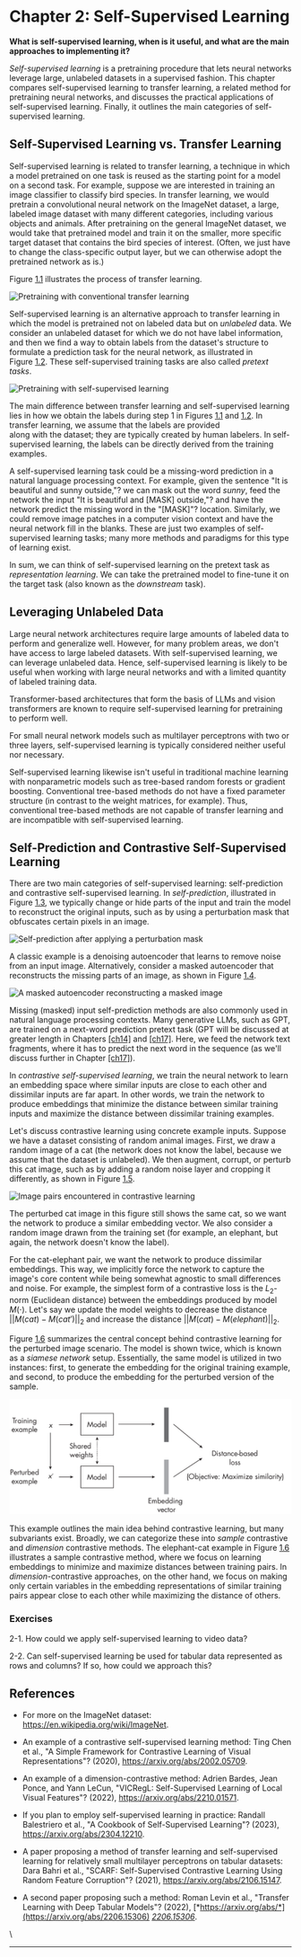 







# Chapter 2: Self-Supervised Learning [](#chapter-2-self-supervised-learning)



**What is self-supervised learning, when is it useful, and what are the
main approaches to implementing it?**

*Self-supervised learning* is a pretraining procedure that lets neural
networks leverage large, unlabeled datasets in a supervised fashion.
This chapter compares self-supervised learning to transfer learning, a
related method for pretraining neural networks, and discusses the
practical applications of self-supervised learning. Finally, it outlines
the main categories of self-supervised learning.

## Self-Supervised Learning vs. Transfer Learning [](#self-supervised-learning-vs-transfer-learning) 

Self-supervised learning is related to transfer learning, a technique in
which a model pretrained on one task is reused as the starting point for
a model on a second task. For example, suppose we are interested in
training an image classifier to classify bird species. In transfer
learning, we would pretrain a convolutional neural network on the
ImageNet dataset, a large, labeled image dataset with many different
categories, including various objects and animals. After pretraining on
the general ImageNet dataset, we would take that pretrained model and
train it on the smaller, more specific target dataset that contains the
bird species of interest. (Often, we just have to change the
class-specific output layer, but we can otherwise adopt the pretrained
network as is.)

Figure [1.1](#fig-ch02-fig01) illustrates the process of transfer learning.

<a name="fig-ch02-fig01"></a>

![Pretraining with conventional transfer
learning](../images/ch02-fig01.png)

Self-supervised learning is an alternative approach to transfer learning
in which the model is pretrained not on labeled data but on *unlabeled*
data. We consider an unlabeled dataset for which we do not have label
information, and then we find a way to obtain labels from the
dataset's structure to formulate a prediction task for the neural
network, as illustrated in
Figure [1.2](#fig-ch02-fig02). These self-supervised training tasks are also
called *pretext tasks*.

<a name="fig-ch02-fig02"></a>

![Pretraining with self-supervised
learning](../images/ch02-fig02.png)

The main difference between transfer learning and self-supervised
learning lies in how we obtain the labels during step 1 in
Figures [1.1](#fig-ch02-fig01)
and [1.2](#fig-ch02-fig02). In transfer learning, we assume that the labels
are provided along with the dataset; they are typically created
by human labelers. In self-supervised learning, the labels can be
directly derived from the training examples.

A self-supervised learning task could be a missing-word prediction in a
natural language processing context. For example, given the sentence
"It is beautiful and sunny outside,"? we can mask out the word
*sunny*, feed the network the input "It is beautiful and \[MASK\]
outside,"? and have the network predict the missing word in the
"\[MASK\]"? location. Similarly, we could remove image patches in a
computer vision context and have the neural network fill in the blanks.
These are just two examples of self-supervised learning tasks; many more
methods and paradigms for this type of learning exist.

In sum, we can think of self-supervised learning on the pretext task as
*representation learning*. We can take the pretrained model to fine-tune
it on the target task (also known as the *downstream* task).

## Leveraging Unlabeled Data [](#leveraging-unlabeled-data)

Large neural network architectures require large amounts of labeled data
to perform and generalize well. However, for many problem areas, we
don't have access to large labeled datasets. With self-supervised
learning, we can leverage unlabeled data. Hence, self-supervised
learning is likely to be useful when working with large neural networks
and with a limited quantity of labeled training data.

Transformer-based architectures that form the basis of LLMs and vision
transformers are known to require self-supervised learning for
pretraining to perform well.

For small neural network models such as multilayer perceptrons with two
or three layers, self-supervised learning is typically considered
neither useful nor necessary.

Self-supervised learning likewise isn't useful in traditional machine
learning with nonparametric models such as tree-based random forests or
gradient boosting. Conventional tree-based methods do not have a fixed
parameter structure (in contrast to the weight matrices, for example).
Thus, conventional tree-based methods are not capable of transfer
learning and are incompatible with self-supervised learning.

## Self-Prediction and Contrastive Self-Supervised Learning [](#self-prediction-and-contrastive-self-supervised-learning)

There are two main categories of self-supervised learning:
self-prediction and contrastive self-supervised learning. In
*self-prediction*, illustrated in
Figure [1.3](#fig-ch02-fig03), we typically change or hide parts of the input
and train the model to reconstruct the original inputs, such as by
using a perturbation mask that obfuscates certain pixels in an image.

<a name="fig-ch02-fig03"></a>

![Self-prediction after applying a\
perturbation mask](../images/ch02-fig03.png)

A classic example is a denoising autoencoder that learns to remove noise
from an input image. Alternatively, consider a masked autoencoder that
reconstructs the missing parts of an image, as shown in
Figure [1.4](#fig-ch02-fig04).

<a name="fig-ch02-fig04"></a>

![A masked autoencoder reconstructing a masked
image](../images/ch02-fig04.png)

Missing (masked) input self-prediction methods are also commonly used in
natural language processing contexts. Many generative LLMs, such as GPT,
are trained on a next-word prediction pretext task (GPT will be
discussed at greater length in
Chapters [\[ch14\]](./ch14/_books_ml-q-and-ai-ch14.md)
and [\[ch17\]](./ch17/_books_ml-q-and-ai-ch17.md). Here,
we feed the network text fragments, where it has to predict the next
word in the sequence (as we'll discuss further in
Chapter [\[ch17\]](./ch17/_books_ml-q-and-ai-ch17.md)).

In *contrastive self-supervised learning*, we train the neural network
to learn an embedding space where similar inputs are close to each other
and dissimilar inputs are far apart. In other words, we train the
network to produce embeddings that minimize the distance between similar
training inputs and maximize the distance between dissimilar training
examples.

Let's discuss contrastive learning using concrete example inputs.
Suppose we have a dataset consisting of random animal images. First, we
draw a random image of a cat (the network does not know the label,
because we assume that the dataset is unlabeled). We then augment,
corrupt, or perturb this cat image, such as by adding a random noise
layer and cropping it differently, as shown in
Figure [1.5](#fig-ch02-fig05).

<a name="fig-ch02-fig05"></a>

![Image pairs encountered in contrastive
learning](../images/ch02-fig05.png)

The perturbed cat image in this figure still shows the same cat, so we
want the network to produce a similar embedding vector. We also consider
a random image drawn from the training set (for example, an elephant,
but again, the network doesn't know the label).

For the cat-elephant pair, we want the network to produce dissimilar
embeddings. This way, we implicitly force the network to capture the
image's core content while being somewhat agnostic to small
differences and noise. For example, the simplest form of a contrastive
loss is the $L_2$-norm (Euclidean distance) between the embeddings
produced by model $M(\cdot)$. Let's say we update the model
weights to decrease the distance $||M(cat) - M(cat')||_2$ and increase the distance
$||M(cat) - M(elephant)||_2$.

Figure [1.6](#fig-ch02-fig06) summarizes the central concept behind contrastive
learning for the perturbed image scenario. The model is shown twice,
which is known as a *siamese network* setup. Essentially, the same model
is utilized in two instances: first, to generate the embedding for the
original training example, and second, to produce the embedding for the
perturbed version of the sample.

<a name="fig-ch02-fig06"></a>

![Contrastive learning](../images/ch02-fig06.png)

This example outlines the main idea behind contrastive learning, but
many subvariants exist. Broadly, we can categorize these into *sample*
contrastive and *dimension* contrastive methods. The elephant-cat
example in Figure [1.6](#fig-ch02-fig06) illustrates a sample contrastive method, where we
focus on learning embeddings to minimize and maximize distances between
training pairs. In *dimension*-contrastive approaches, on the other
hand, we focus on making only certain variables in the embedding
representations of similar training pairs appear close to each other
while maximizing the distance of others.

### Exercises [](#exercises)

2-1. How could we apply self-supervised learning to video data?

2-2. Can self-supervised learning be used for tabular data represented
as rows and columns? If so, how could we approach this?

## References [](#references)

- For more on the ImageNet dataset:
  <https://en.wikipedia.org/wiki/ImageNet>.

- An example of a contrastive self-supervised learning method: Ting Chen
  et al., "A Simple Framework for Contrastive Learning of Visual
  Representations"? (2020), <https://arxiv.org/abs/2002.05709>.

- An example of a dimension-contrastive method: Adrien Bardes, Jean
  Ponce, and Yann LeCun, "VICRegL: Self-Supervised Learning of Local
  Visual Features"? (2022), <https://arxiv.org/abs/2210.01571>.

- If you plan to employ self-supervised learning in practice: Randall
  Balestriero et al., "A Cookbook of Self-Supervised Learning"?
  (2023), <https://arxiv.org/abs/2304.12210>.

- A paper proposing a method of transfer learning and self-supervised
  learning for relatively small multilayer perceptrons on tabular
  datasets: Dara Bahri et al., "SCARF: Self-Supervised Contrastive
  Learning Using Random Feature Corruption"? (2021),
  <https://arxiv.org/abs/2106.15147>.

- A second paper proposing such a method: Roman Levin et al.,
  "Transfer Learning with Deep Tabular Models"? (2022),
  [*https://arxiv.org/abs/*](https://arxiv.org/abs/2206.15306)
  [*2206.15306*](https://arxiv.org/abs/2206.15306).

\

------------------------------------------------------------------------

